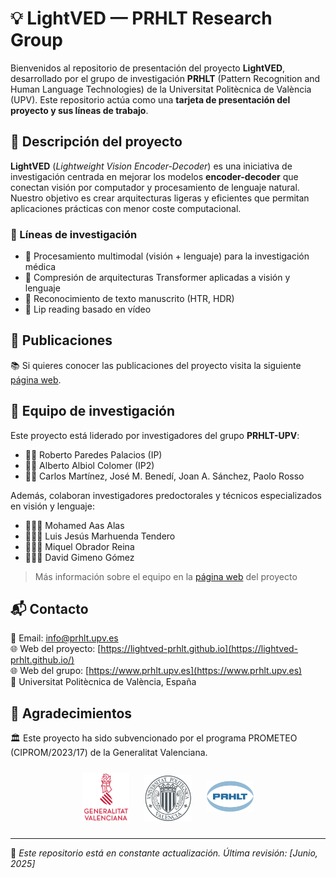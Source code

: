 # 💡 LightVED — PRHLT Research Group

Bienvenidos al repositorio de presentación del proyecto **LightVED**, desarrollado por el grupo de investigación **PRHLT** (Pattern Recognition and Human Language Technologies) de la Universitat Politècnica de València (UPV). Este repositorio actúa como una **tarjeta de presentación del proyecto y sus líneas de trabajo**.

## 🧭 Descripción del proyecto

**LightVED** (*Lightweight Vision Encoder-Decoder*) es una iniciativa de investigación centrada en mejorar los modelos **encoder-decoder** que conectan visión por computador y procesamiento de lenguaje natural. Nuestro objetivo es crear arquitecturas ligeras y eficientes que permitan aplicaciones prácticas con menor coste computacional.

### 🔬 Líneas de investigación

- 🏥 Procesamiento multimodal (visión + lenguaje) para la investigación médica
- 🧠 Compresión de arquitecturas Transformer aplicadas a visión y lenguaje
- 🧾 Reconocimiento de texto manuscrito (HTR, HDR)
- 👄 Lip reading basado en vídeo

## 📝 Publicaciones

📚 Si quieres conocer las publicaciones del proyecto visita la siguiente [página web](https://lightved-prhlt.github.io/publications/).

## 👥 Equipo de investigación

Este proyecto está liderado por investigadores del grupo **PRHLT-UPV**:

- 👨‍🏫 Roberto Paredes Palacios (IP)
- 👨‍🏫 Alberto Albiol Colomer (IP2)
- 👨‍🏫 Carlos Martínez, José M. Benedí, Joan A. Sánchez, Paolo Rosso

Además, colaboran investigadores predoctorales y técnicos especializados en visión y lenguaje:

- 👨🏻‍💻 Mohamed Aas Alas
- 👨🏻‍💻 Luis Jesús Marhuenda Tendero
- 👨🏻‍💻 Miquel Obrador Reina
- 👨🏻‍💻 David Gimeno Gómez

> Más información sobre el equipo en la [página web](https://lightved-prhlt.github.io/team/) del proyecto

## 📬 Contacto

📨 Email: info@prhlt.upv.es  
🌐 Web del proyecto: [https://lightved-prhlt.github.io](https://lightved-prhlt.github.io/)  
🌐 Web del grupo: [https://www.prhlt.upv.es](https://www.prhlt.upv.es)  
📍 Universitat Politècnica de València, España

## 🙏 Agradecimientos

🏛️ Este proyecto ha sido subvencionado por el programa PROMETEO (CIPROM/2023/17) de la Generalitat Valenciana.

<p align="center">
    <img src="assets/gva.png" width="15%" style="margin: 10px;">
    <img src="assets/upv.png" width="15%" style="margin: 10px;">
    <img src="assets/prhlt.png" width="15%" style="margin: 10px 10px 25px 10px;"> <!-- arriba derecha abajo izquierda -->
</p>

---

📌 *Este repositorio está en constante actualización. Última revisión: [Junio, 2025]*
